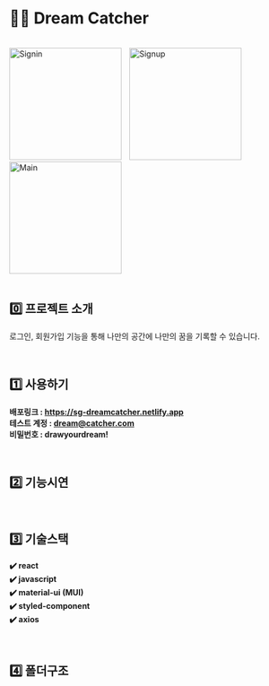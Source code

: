 # 🏳️‍🌈 Dream Catcher

<br>

<img style="display:inline; margin-right:10px;" width="200" alt="Signin" src="https://user-images.githubusercontent.com/111214565/230056650-18865634-6062-4090-a4c6-6b0103a9e14c.png">
<img style="display:inline; margin-right:10px;" width="200" alt="Signup" src="https://user-images.githubusercontent.com/111214565/230056658-ae340a82-3dec-4530-9f41-03e2fcf0ba8c.png">
<img style="display:inline; margin-right:10px;" width="200" alt="Main" src="https://user-images.githubusercontent.com/111214565/230056662-d9e5bd8c-675f-4723-929a-82a606986b0e.png">

<br>
<br>

## 0️⃣ 프로젝트 소개

로그인, 회원가입 기능을 통해 나만의 공간에 나만의 꿈을 기록할 수 있습니다.

<br>

## 1️⃣ 사용하기

**배포링크 : https://sg-dreamcatcher.netlify.app**
<br>
**테스트 계정 : dream@catcher.com**
<br>
**비밀번호 : drawyourdream!** 
<br>

<br>

## 2️⃣ 기능시연

<br>

## 3️⃣ 기술스택

**✔️ react**
<br>
**✔️ javascript**
<br>
**✔️ material-ui (MUI)**
<br>
**✔️ styled-component**
<br>
**✔️ axios**

<br>

## 4️⃣ 폴더구조

<br>

